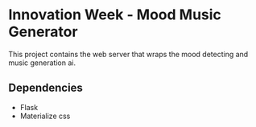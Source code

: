 # Innovation Week - Mood Music Generator

This project contains the web server that wraps the mood detecting
and music generation ai.

## Dependencies

- Flask
- Materialize css

